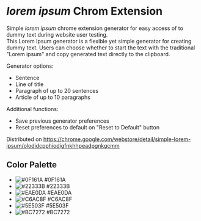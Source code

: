 # _lorem ipsum_ Chrom Extension

Simple _lorem ipsum_ chrome extension generator for easy access of to dummy text during website user testing.  
This Lorem Ipsum generator is a flexible yet simple generator for creating dummy text. Users can choose whether to start the text with the traditional "Lorem ipsum" and copy generated text directly to the clipboard.  

Generator options:
- Sentence 
- Line of title 
- Paragraph of up to 20 sentences 
- Article of up to 10 paragraphs

Additional functions:
- Save previous generator preferences
- Reset preferences to default on "Reset to Default" button
  
Distributed on https://chrome.google.com/webstore/detail/simple-lorem-ipsum/olodidcpphiodigfnkhhpeadpgnkgcmm

## Color Palette

- ![#0F161A](https://placehold.co/15x15/0F161A/0F161A) #0F161A
- ![#22333B](https://placehold.co/15x15/22333B/22333B) #22333B
- ![#EAE0DA](https://placehold.co/15x15/EAE0DA/EAE0DA) #EAE0DA
- ![#C6AC8F](https://placehold.co/15x15/C6AC8F/C6AC8F) #C6AC8F
- ![#5E503F](https://placehold.co/15x15/5E503F/5E503F) #5E503F
- ![#BC7272](https://placehold.co/15x15/BC7272/BC7272) #BC7272